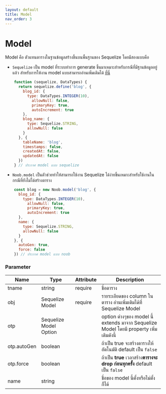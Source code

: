 ```yaml
---
layout: default
title: Model
nav_order: 3
---
```

# Model

Model คือ ตัวแทนตารางในฐานข้อมูลสร้างขึ้นบนพื้นฐานของ Sequelize โดยมีสองแบบคือ
* `Sequelize` เป็น model ที่ระบบทำการ generate ขึ้นมาเหมาะสำหรับกรณีที่มีฐานข้อมูลอยู่แล้ว สำหรับการให้งาน model แบบสามารถอ่านเพิ่มเติมได้ [ที่นี่](https://sequelize.org/) 

```js
    function (sequelize, DataTypes) {
      return sequelize.define('blog', {
        blog_id: {
          type: DataTypes.INTEGER(10),
            allowNull: false,
            primaryKey: true,
            autoIncrement: true
        },
        blog_name: {
          type: Sequelize.STRING,
          allowNull: false
        }
      }, {
        tableName: 'blog',
        timestamps: false,
        createdAt: false,
        updatedAt: false
      })
    } // ประกาศ model แบบ sequelize
```
* `Noob.model` เป็นตัวช่วยทำให้สามารถใช้งาน Sequelize ได้ง่ายขึ้นเหมาะสำหรับใช้งานในกรณีที่ยังไม่ได้สร้างตาราง
```js
    const blog = new Noob.model('blog', {
      blog_id: {
        type: DataTypes.INTEGER(10),
          allowNull: false,
          primaryKey: true,
          autoIncrement: true
      },
      name: {
        type: Sequelize.STRING,
        allowNull: false
      }
    }, {
      autoGen: true,
      force: false
    }) // ประกาศ model แบบ noob
```
### Parameter

| Name        | Type                   | Attribute | Description                                                                  |
|-------------|------------------------|-----------|------------------------------------------------------------------------------|
| tname       | string                 | require   | ชื่อตาราง                                                                      |
| obj         | Sequelize Model        | require   | รายระเอียดของ column ในตาราง อ่านเพิ่มเติมได้ที่ Sequelize Model                     |
| otp         | Sequelize Model Option |           | option ต่างๆของ model นี้ extends มาจาก Sequelize Model โดยมี property เพิ่มเติมดังนี้ |
| otp.autoGen | boolean                |           | ถ้าเป็น true จะสร้างตารางให้อัตโนมัติ default เป็น `false`                           |
| otp.force   | boolean                |           | ถ้าเป็น **true** เวลาสร้าง**ตารางจะ drop ก่อนทุกครั้ง** default เป็น `false`         |
| name        | string                 |           | ชื่อของ model นี้ตั้งหรือไม่ตั้งก็ได้                                                    |